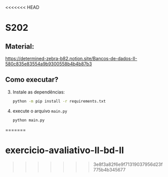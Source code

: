 <<<<<<< HEAD
# S202

## Material:
https://determined-zebra-b82.notion.site/Bancos-de-dados-II-580c835e83554a9b9300558b4b4b87b3


## Como executar?
3. Instale as dependências:
    ```sh
    python -m pip install -r requirements.txt
    ```
4. execute o arquivo `main.py`
    ```sh
    python main.py
    ```
=======
# exercicio-avaliativo-II-bd-II
>>>>>>> 3e8f3a82f6e9f71319037956d23f775b4b345677
